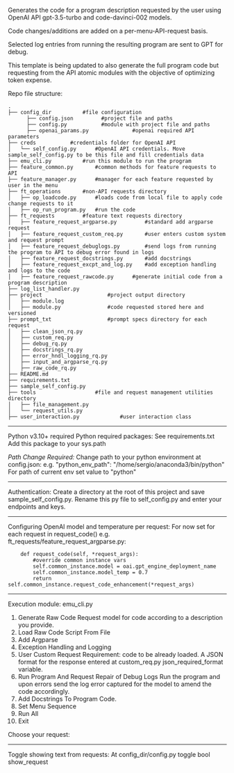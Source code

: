 Generates the code for a program description requested by the user using OpenAI API gpt-3.5-turbo and code-davinci-002 models.

Code changes/additions are added on a per-menu-API-request basis.

Selected log entries from running the resulting program are sent to GPT for debug.

This template is being updated to also generate the full program code but requesting from the API atomic modules with the objective of optimizing token expense.

Repo file structure:
```
.
├── config_dir          #file configuration
      ├── config.json         #project file and paths
      ├── config.py           #module with project file and paths
      ├── openai_params.py              #openai required API parameters
├── creds 			#credentials folder for OpenAI API
│   └── self_config.py 		#OpenAI API credentials. Move sample_self_config.py to be this file and fill credentials data
├── emu_cli.py 			#run this module to run the program
├── feature_common.py 		#common methods for feature requests to API
├── feature_manager.py 		#manager for each feature requested by user in the menu
├── ft_operations 		#non-API requests directory
│   ├── op_loadcode.py 		#loads code from local file to apply code change requests to it
│   ├── op_run_program.py 	#run the code
├── ft_requests 		#feature text requests directory
│   ├── feature_request_argparse.py 		#standard add argparse request
│   ├── feature_request_custom_req.py 		#user enters custom system and request prompt
│   ├── feature_request_debuglogs.py 		#send logs from running the program to API to debug error found in logs
│   ├── feature_request_docstrings.py 		#add docstrings
│   ├── feature_request_excpt_and_log.py 	#add exception handling and logs to the code
│   ├── feature_request_rawcode.py 		#generate initial code from a program description
├── log_list_handler.py 										
├── project 					#project output directory
│   ├── module.log 
│   ├── module.py 				#code requested stored here and versioned
├── prompt_txt 					#prompt specs directory for each request
│   ├── clean_json_rq.py
│   ├── custom_req.py
│   ├── debug_rq.py
│   ├── docstrings_rq.py
│   ├── error_hndl_logging_rq.py
│   ├── input_and_argparse_rq.py
│   ├── raw_code_rq.py
├── README.md
├── requirements.txt
├── sample_self_config.py
├── tools 					#file and request management utilities directory
│   ├── file_management.py
│   └── request_utils.py
├── user_interaction.py 			#user interaction class
```
---------------------------------------------

Python v3.10+ required
Python required packages: See requirements.txt
Add this package to your sys.path

*Path Change Required:*
Change path to your python environment at config.json: e.g. "python_env_path": "/home/sergio/anaconda3/bin/python"
For path of current env set value to "python"

---------------------------------------------

Authentication:
Create a directory at the root of this project and save sample_self_config.py. Rename this py file to self_config.py and enter your endpoints and keys.

---------------------------------------------

Configuring OpenAI model and temperature per request:
For now set for each request in request_code() e.g. ft_requests/feature_request_argparse.py:
```
    def request_code(self, *request_args):
        #override common instance vars
        self.common_instance.model = oai.gpt_engine_deployment_name
        self.common_instance.model_temp = 0.7
        return self.common_instance.request_code_enhancement(*request_args)
```
---------------------------------------------

Execution module: emu_cli.py

1.  Generate Raw Code
		Request model for code according to a description you provide.
2.  Load Raw Code Script From File
3.  Add Argparse
4.  Exception Handling and Logging
5.  User Custom Request
		Requirement: code to be already loaded. A JSON format for the response entered at custom_req.py json_required_format variable.
6.  Run Program And Request Repair of Debug Logs
	Run the program and upon errors send the log error captured for the model to amend the code accordingly.
7.  Add Docstrings To Program Code.
8.  Set Menu Sequence
9.  Run All
10. Exit

Choose your request: 

----------------------------------------------

Toggle showing text from requests: At config_dir/config.py toggle bool show_request
